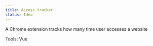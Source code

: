 ```yaml
---
title: Access tracker
status: Idea
---
```


A Chrome extension tracks how many time user accesses a website

Tools: Vue
